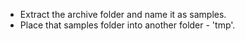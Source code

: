 - Extract the archive folder and name it as samples.
- Place that samples folder into another folder - 'tmp'.